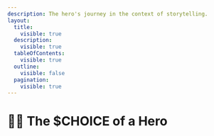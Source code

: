 ```yaml
---
description: The hero's journey in the context of storytelling.
layout:
  title:
    visible: true
  description:
    visible: true
  tableOfContents:
    visible: true
  outline:
    visible: false
  pagination:
    visible: true
---
```


# 🦸‍♀️ The $CHOICE of a Hero

